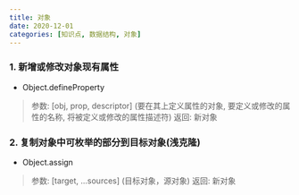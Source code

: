 ```yaml
---
title: 对象
date: 2020-12-01
categories: [知识点, 数据结构, 对象]
---
```


### 1. 新增或修改对象现有属性

- Object.defineProperty

> 参数: [obj, prop, descriptor] (要在其上定义属性的对象, 要定义或修改的属性的名称, 将被定义或修改的属性描述符)
> 返回: 新对象

### 2. 复制对象中可枚举的部分到目标对象(浅克隆)

- Object.assign

> 参数: [target, ...sources] (目标对象，源对象)
> 返回: 新对象
